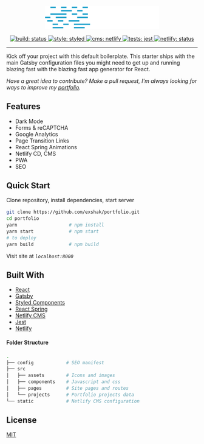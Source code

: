 <p align="center">
  <a href="https://exshak.com">
    <img src="./src/assets/images/default.svg" alt="exshak" width="300" />
  </a>
</p>

<p align="center">
  <a href="https://github.com/exshak/portfolio">
    <img src="https://img.shields.io/badge/build-passing-success.svg" alt="build: status"/>
  </a>
  <a href="https://styled-components.com">
    <img src="https://img.shields.io/badge/style-%F0%9F%92%85%20styled--components-orange.svg?colorB=daa357&colorA=db748e" alt="style: styled"/>
  </a>
  <a href="https://netlifycms.org">
    <img src="https://img.shields.io/badge/cms-netlify--cms-00bbcc.svg" alt="cms: netlify"/>
  </a>
  <a href="https://jestjs.io">
    <img src="https://img.shields.io/badge/tests-jest-00cc99.svg" alt="tests: jest"/>
  </a>
  <a href="https://app.netlify.com/sites/exshak/deploys">
    <img src="https://api.netlify.com/api/v1/badges/f25861b2-d1c2-428f-8294-a8e879445740/deploy-status" alt="netlify: status"/>
  </a>
</p>

---

Kick off your project with this default boilerplate. This starter ships with the main Gatsby configuration files you might need to get up and running blazing fast with the blazing fast app generator for React.

_Have a great idea to contribute? Make a pull request, I'm always looking for ways to improve my [portfolio](https://exshak.com)._

## Features

- Dark Mode
- Forms & reCAPTCHA
- Google Analytics
- Page Transition Links
- React Spring Animations
- Netlify CD, CMS
- PWA
- SEO

## Quick Start

Clone repository, install dependencies, start server

```sh
git clone https://github.com/exshak/portfolio.git
cd portfolio
yarn                   # npm install
yarn start             # npm start
# to deploy
yarn build             # npm build
```

Visit site at _`localhost:8000`_

## Built With

- [React](https://reactjs.org)
- [Gatsby](https://gatsbyjs.org)
- [Styled Components](https://styled-components.com)
- [React Spring](https://react-spring.io)
- [Netlify CMS](https://netlifycms.org)
- [Jest](https://jestjs.io)
- [Netlify](https://netlify.com)

#### Folder Structure

```sh
.
├── config            # SEO manifest
├── src
│   ├── assets        # Icons and images
│   ├── components    # Javascript and css
│   ├── pages         # Site pages and routes
│   └── projects      # Portfolio projects data
└── static            # Netlify CMS configuration
```

## License

[MIT](./LICENSE)

